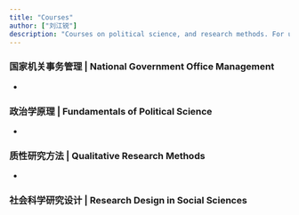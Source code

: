 ```yaml
---
title: "Courses"
author: ["刘江锐"]
description: "Courses on political science, and research methods. For undergraduate and graduate students."
---
```


### 国家机关事务管理 | National Government Office Management

- <!--**Description**: This graduate course presents various methods and results.-->

### 政治学原理 | Fundamentals of Political Science

- <!--**Description**: This undergraduate course presents various methods and many results.-->

### 质性研究方法 | Qualitative Research Methods
- <!--**Description**: This undergraduate course presents various methods and many results.-->

### 社会科学研究设计 | Research Design in Social Sciences
